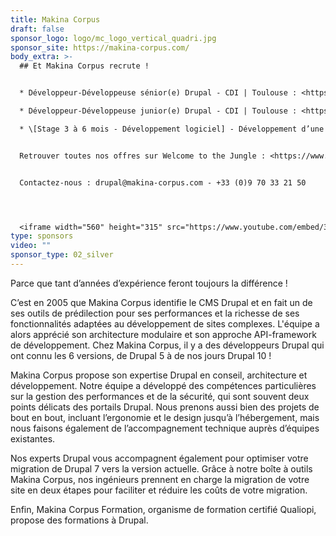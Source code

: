 ```yaml
---
title: Makina Corpus
draft: false
sponsor_logo: logo/mc_logo_vertical_quadri.jpg
sponsor_site: https://makina-corpus.com/
body_extra: >-
  ## Et Makina Corpus recrute !


  * Développeur-Développeuse sénior(e) Drupal - CDI | Toulouse : <https://makina-corpus.com/symfony/developpeur-developpeuse-seniore-drupal>

  * Développeur-Développeuse junior(e) Drupal - CDI | Toulouse : <https://makina-corpus.com/symfony/developpeur-developpeuse-juniore-drupal>

  * \[Stage 3 à 6 mois - Développement logiciel] - Développement d’une suite d’outils pour un Intranet : <https://makina-corpus.com/drupal/stage-3-6-mois-developpement-logiciel-developpement-dune-suite-doutils-pour-un-intranet>


  Retrouver toutes nos offres sur Welcome to the Jungle : <https://www.welcometothejungle.com/fr/companies/makina-corpus>


  Contactez-nous : drupal@makina-corpus.com - +33 (0)9 70 33 21 50




  <iframe width="560" height="315" src="https://www.youtube.com/embed/3hso9gj_2tY?si=TRzXk_RtK-U1MmA9" title="YouTube video player" frameborder="0" allow="accelerometer; autoplay; clipboard-write; encrypted-media; gyroscope; picture-in-picture; web-share" allowfullscreen></iframe>
type: sponsors
video: ""
sponsor_type: 02_silver
---
```

Parce que tant d’années d’expérience feront toujours la différence !

C’est en 2005 que Makina Corpus identifie le CMS Drupal et en fait un de ses outils de prédilection pour ses performances et la richesse de ses fonctionnalités adaptées au développement de sites complexes. L'équipe a alors apprécié son architecture modulaire et son approche API-framework de développement. Chez Makina Corpus, il y a des développeurs Drupal qui ont connu les 6 versions, de Drupal 5 à de nos jours Drupal 10 !

Makina Corpus propose son expertise Drupal en conseil, architecture et développement. Notre équipe a développé des compétences particulières sur la gestion des performances et de la sécurité, qui sont souvent deux points délicats des portails Drupal. Nous prenons aussi bien des projets de bout en bout, incluant l’ergonomie et le design jusqu’à l’hébergement, mais nous faisons également de l’accompagnement technique auprès d’équipes existantes.

Nos experts Drupal vous accompagnent également pour optimiser votre migration de Drupal 7 vers la version actuelle. Grâce à notre boîte à outils Makina Corpus, nos ingénieurs prennent en charge la migration de votre site en deux étapes pour faciliter et réduire les coûts de votre migration.

Enfin, Makina Corpus Formation, organisme de formation certifié Qualiopi, propose des formations à Drupal.
